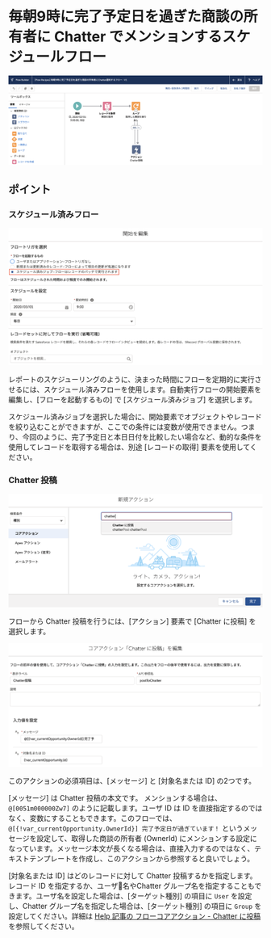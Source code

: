 # 毎朝9時に完了予定日を過ぎた商談の所有者に Chatter でメンションするスケジュールフロー

![](screenshot.png)

## ポイント
### スケジュール済みフロー
![](scheduled_flow.png)

レポートのスケジューリングのように、決まった時間にフローを定期的に実行させるには、スケジュール済みフローを使用します。自動実行フローの開始要素を編集し、[フローを起動するもの] で [スケジュール済みジョブ] を選択します。

スケジュール済みジョブを選択した場合に、開始要素でオブジェクトやレコードを絞り込むことができますが、ここでの条件には変数が使用できません。つまり、今回のように、完了予定日と本日日付を比較したい場合など、動的な条件を使用してレコードを取得する場合は、別途 [レコードの取得] 要素を使用してください。

### Chatter 投稿
![](chatter_action_select.png)

フローから Chatter 投稿を行うには、[アクション] 要素で [Chatter に投稿] を選択します。

![](chatter_action_detail.png)

このアクションの必須項目は、[メッセージ] と [対象名または ID] の2つです。

[メッセージ] は Chatter 投稿の本文です。
メンションする場合は、`@[0051m000000Zw7]` のように記載します。ユーザ ID は ID を直接指定するのではなく、変数にすることもできます。このフローでは、`@[{!var_currentOpportunity.OwnerId}] 完了予定日が過ぎています！` というメッセージを設定して、取得した商談の所有者 (OwnerId) にメンションする設定になっています。メッセージ本文が長くなる場合は、直接入力するのではなく、テキストテンプレートを作成し、このアクションから参照すると良いでしょう。

[対象名または ID] はどのレコードに対して Chatter 投稿するかを指定します。レコード ID を指定するか、ユーザ名やChatter グループ名を指定することもできます。ユーザ名を設定した場合は、[ターゲット種別] の項目に `User` を設定し、Chatter グループ名を指定した場合は、[ターゲット種別] の項目に `Group` を設定してください。詳細は [Help 記事の フローコアアクション - Chatter に投稿](https://help.salesforce.com/articleView?id=flow_ref_elements_actions_chatter.htm&type=5) を参照してください。